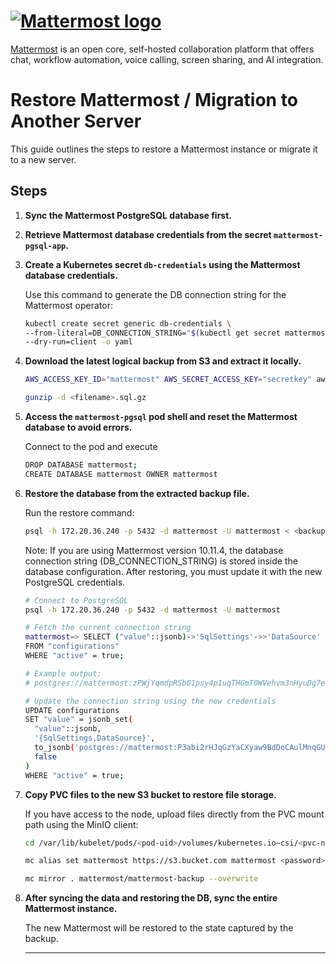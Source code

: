 # [![Mattermost logo](https://user-images.githubusercontent.com/7205829/137170381-fe86eef0-bccc-4fdd-8e92-b258884ebdd7.png)](https://mattermost.com)

[Mattermost](https://mattermost.com) is an open core, self-hosted collaboration platform that offers chat, workflow automation, voice calling, screen sharing, and AI integration.

# Restore Mattermost / Migration to Another Server

This guide outlines the steps to restore a Mattermost instance or migrate it to a new server.

## Steps

1. **Sync the Mattermost PostgreSQL database first.**

2. **Retrieve Mattermost database credentials from the secret `mattermost-pgsql-app`.**

3. **Create a Kubernetes secret `db-credentials` using the Mattermost database credentials.**

   Use this command to generate the DB connection string for the Mattermost operator:

   ```sh
   kubectl create secret generic db-credentials \
   --from-literal=DB_CONNECTION_STRING="$(kubectl get secret mattermost-pgsql-app -n mattermost-operator -o jsonpath='{.data.uri}' | base64 --decode | sed 's/^postgresql:/postgres:/')"
   --dry-run=client -o yaml
   ```
4. **Download the latest logical backup from S3 and extract it locally.**

   ```sh
   AWS_ACCESS_KEY_ID="mattermost" AWS_SECRET_ACCESS_KEY="secretkey" aws s3 --endpoint https://s3.bucket.com/ cp s3://mattermost-postgres-backups/spilo/logicalbackup/logical_backups/<latest>.sql.gz ./

   gunzip -d <filename>.sql.gz
   ```
5. **Access the `mattermost-pgsql` pod shell and reset the Mattermost database to avoid errors.**

   Connect to the pod and execute
   ```sh
   DROP DATABASE mattermost;
   CREATE DATABASE mattermost OWNER mattermost
   ```

6. **Restore the database from the extracted backup file.**

   Run the restore command:

   ```sh
   psql -h 172.20.36.240 -p 5432 -d mattermost -U mattermost < <backupfile>.sql
   ```
   Note:
   If you are using Mattermost version 10.11.4, the database connection string (DB_CONNECTION_STRING) 
      is stored inside the database configuration.
   After restoring, you must update it with the new PostgreSQL credentials.
   
   ```sh
   # Connect to PostgreSQL
   psql -h 172.20.36.240 -p 5432 -d mattermost -U mattermost

   # Fetch the current connection string
   mattermost=> SELECT ("value"::jsonb)->'SqlSettings'->>'DataSource' AS "DataSource"
   FROM "configurations"
   WHERE "active" = true;
   
   # Example output:
   # postgres://mattermost:zPWjYqmdpRSb01psy4p1uqTHGmT0WVehvm3nHyuDg7eb9K2WhvJNKBOFjo3USKJK@mattermost-pgsql-rw:5432/mattermost
   
   # Update the connection string using the new credentials
   UPDATE configurations
   SET "value" = jsonb_set(
     "value"::jsonb,
     '{SqlSettings,DataSource}',
     to_jsonb('postgres://mattermost:P3abi2rHJqGzYaCXyaw9BdDoCAulMnqGUIDdjgA6fQSA21Yc4HNVcjSn6tQ8J3vf@mattermost-pgsql-rw:5432/mattermost'::text),
     false
   )
   WHERE "active" = true;

   ```

7. **Copy PVC files to the new S3 bucket to restore file storage.**

   If you have access to the node, upload files directly from the PVC mount path using the MinIO client:
   ```sh
   cd /var/lib/kubelet/pods/<pod-uid>/volumes/kubernetes.io~csi/<pvc-name>/mount

   mc alias set mattermost https://s3.bucket.com mattermost <password>

   mc mirror . mattermost/mattermost-backup --overwrite
   ```

8. **After syncing the data and restoring the DB, sync the entire Mattermost instance.**

   The new Mattermost will be restored to the state captured by the backup.

   ---
